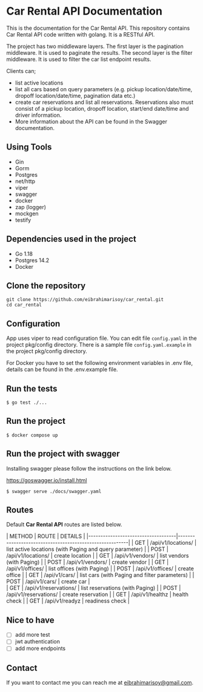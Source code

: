 # Car Rental API Documentation

This is the documentation for the Car Rental API.
This repository contains Car Rental API code written with golang. It is a RESTful API.

The project has two middleware layers. The first layer is the pagination middleware. It is used to paginate the results.
The second layer is the filter middleware. It is used to filter the car list endpoint results.

Clients can;
 - list active locations
 - list all cars based on query parameters (e.g. pickup location/date/time, dropoff location/date/time, pagination data etc.)
 - create car reservations and list all reservations. Reservations also must consist of a pickup location, dropoff location, start/end date/time and driver information. 
 - More information about the API can be found in the Swagger documentation.

## Using Tools
 - Gin
 - Gorm
 - Postgres
 - net/http
 - viper
 - swagger
 - docker
 - zap (logger)
 - mockgen
 - testify

## Dependencies used in the project
 - Go 1.18
 - Postgres 14.2
 - Docker

## Clone the repository
```
git clone https://github.com/eibrahimarisoy/car_rental.git
cd car_rental
```

## Configuration
App uses viper to read configuration file.
You can edit file `config.yaml` in the project pkg/config directory.
There is a sample file `config.yaml.example` in the project pkg/config directory.

For Docker you have to set the following environment variables in .env file, details can be found in the .env.example file.

## Run the tests
```
$ go test ./...
```
## Run the project
```
$ docker compose up
```

## Run the project with swagger
Installing swagger please follow the instructions on the link below.

https://goswagger.io/install.html

```
$ swagger serve ./docs/swagger.yaml
```

## Routes
Default **Car Rental API** routes are listed below. 

| METHOD | ROUTE                     | DETAILS                                                 |
|------------------------------------|---------------------------------------------------------|
| GET    | /api/v1/locations/        | list active locations (with Paging and query parameter) |
| POST   | /api/v1/locations/        | create location                                         | 
| GET    | /api/v1/vendors/          | list vendors (with Paging)                              |
| POST   | /api/v1/vendors/          | create vendor                                           |
| GET    | /api/v1/offices/          | list offices (with Paging)                              |
| POST   | /api/v1/offices/          | create office                                           |
| GET    | /api/v1/cars/             | list cars (with Paging and filter parameters)           |
| POST   | /api/v1/cars/             | create car                                              |                   
| GET    | /api/v1/reservations/     | list reservations (with Paging)                         | 
| POST   | /api/v1/reservations/     | create reservation                                      |
| GET    | /api/v1/healthz           | health check                                            | 
| GET    | /api/v1/readyz            | readiness check                                         |

## Nice to have
 - [ ] add more test
 - [ ] jwt authentication
 - [ ] add more endpoints

## Contact
If you want to contact me you can reach me at <eibrahimarisoy@gmail.com>.

